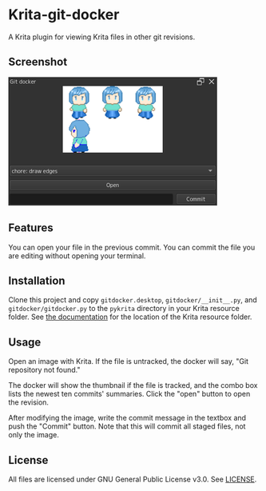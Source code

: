# Krita-git-docker
A Krita plugin for viewing Krita files in other git revisions.

## Screenshot

![Screenshot](screenshot.png)

## Features

You can open your file in the previous commit.
You can commit the file you are editing without opening your terminal.

## Installation

Clone this project and copy `gitdocker.desktop`, `gitdocker/__init__.py`, and `gitdocker/gitdocker.py` to the `pykrita` directory in your Krita resource folder. See [the documentation](https://docs.krita.org/en/reference_manual/resource_management.html#resource-management) for the location of the Krita resource folder.

## Usage

Open an image with Krita. If the file is untracked, the docker will say, "Git repository not found."

The docker will show the thumbnail if the file is tracked, and the combo box lists the newest ten commits' summaries. Click the "open" button to open the revision.

After modifying the image, write the commit message in the textbox and push the "Commit" button. Note that this will commit all staged files, not only the image.

## License

All files are licensed under GNU General Public License v3.0. See [LICENSE](https://github.com/toku-sa-n/Krita-git-docker/blob/main/LICENSE).
